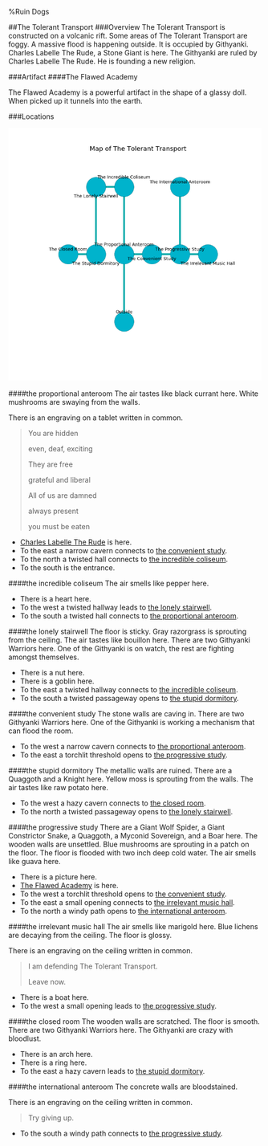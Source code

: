 %Ruin Dogs

##The Tolerant Transport
###Overview
The Tolerant Transport is constructed on a volcanic rift. Some areas of The Tolerant Transport are foggy. A massive flood is happening outside. It is occupied by Githyanki. <a name="Charles-Labelle-The-Rude"></a>Charles Labelle The Rude, a Stone Giant is here. The Githyanki are ruled by Charles Labelle The Rude. He  is founding a new religion. 



###Artifact
####<a name="The-Flawed-Academy"></a>The Flawed Academy


The Flawed Academy is a powerful artifact in the shape of a glassy doll. When picked up it tunnels into the earth. 





###Locations


![](../v2/images/The-Tolerant-Transport.png)

####<a name="the-proportional-anteroom"></a>the proportional anteroom
The air tastes like black currant here. White mushrooms are swaying from the walls. 

There is an engraving on a tablet written in common. 

> You are hidden
>
> even, deaf, exciting
>
> They are free
>
> grateful and liberal
>
> All of us are damned
>
> always present
>
> you must be eaten
>


* [Charles Labelle The Rude](#Charles-Labelle-The-Rude) is here.
* To the east a narrow cavern connects to [the convenient study](#the-convenient-study).
* To the north a twisted hall connects to [the incredible coliseum](#the-incredible-coliseum).
* To the south is the entrance.


####<a name="the-incredible-coliseum"></a>the incredible coliseum
The air smells like pepper here. 



* There is a heart here.
* To the west a twisted hallway leads to [the lonely stairwell](#the-lonely-stairwell).
* To the south a twisted hall connects to [the proportional anteroom](#the-proportional-anteroom).


####<a name="the-lonely-stairwell"></a>the lonely stairwell
The floor is sticky. Gray razorgrass is sprouting from the ceiling. The air tastes like bouillon here. There are two Githyanki Warriors here. One of the Githyanki is on watch, the rest are fighting amongst themselves. 



* There is a nut here.
* There is a goblin here.
* To the east a twisted hallway connects to [the incredible coliseum](#the-incredible-coliseum).
* To the south a twisted passageway opens to [the stupid dormitory](#the-stupid-dormitory).


####<a name="the-convenient-study"></a>the convenient study
The stone walls are caving in. There are two Githyanki Warriors here. One of the Githyanki is working a mechanism that can flood the room. 



* To the west a narrow cavern connects to [the proportional anteroom](#the-proportional-anteroom).
* To the east a torchlit threshold opens to [the progressive study](#the-progressive-study).


####<a name="the-stupid-dormitory"></a>the stupid dormitory
The metallic walls are ruined. There are a Quaggoth and a Knight here. Yellow moss is sprouting from the walls. The air tastes like raw potato here. 



* To the west a hazy cavern connects to [the closed room](#the-closed-room).
* To the north a twisted passageway opens to [the lonely stairwell](#the-lonely-stairwell).


####<a name="the-progressive-study"></a>the progressive study
There are a Giant Wolf Spider, a Giant Constrictor Snake, a Quaggoth, a Myconid Sovereign, and a Boar here. The wooden walls are unsettled. Blue mushrooms are sprouting in a patch on the floor. The floor is flooded with two inch deep cold water. The air smells like guava here. 



* There is a picture here.
* [The Flawed Academy](#The-Flawed-Academy) is here.
* To the west a torchlit threshold opens to [the convenient study](#the-convenient-study).
* To the east a small opening connects to [the irrelevant music hall](#the-irrelevant-music-hall).
* To the north a windy path opens to [the international anteroom](#the-international-anteroom).


####<a name="the-irrelevant-music-hall"></a>the irrelevant music hall
The air smells like marigold here. Blue lichens are decaying from the ceiling. The floor is glossy. 

There is an engraving on the ceiling written in common. 

> I am defending The Tolerant Transport.
>
> Leave now.
>


* There is a boat here.
* To the west a small opening leads to [the progressive study](#the-progressive-study).


####<a name="the-closed-room"></a>the closed room
The wooden walls are scratched. The floor is smooth. There are two Githyanki Warriors here. The Githyanki are crazy with bloodlust. 



* There is an arch here.
* There is a ring here.
* To the east a hazy cavern leads to [the stupid dormitory](#the-stupid-dormitory).


####<a name="the-international-anteroom"></a>the international anteroom
The concrete walls are bloodstained. 

There is an engraving on the ceiling written in common. 

> Try giving up.
>


* To the south a windy path connects to [the progressive study](#the-progressive-study).


